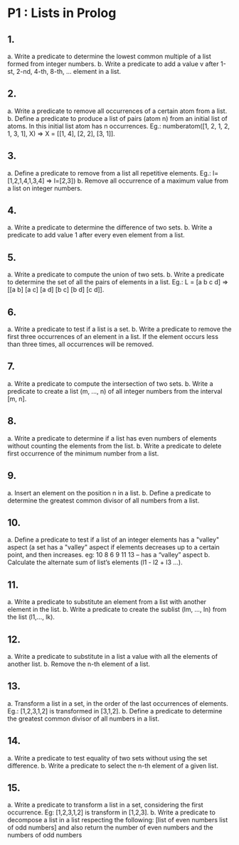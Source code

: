 # P1 : Lists in Prolog

## 1.
a. Write a predicate to determine the lowest common multiple of a list formed from integer numbers.
b. Write a predicate to add a value v after 1-st, 2-nd, 4-th, 8-th, … element in a list.

## 2.
a. Write a predicate to remove all occurrences of a certain atom from a list.
b. Define a predicate to produce a list of pairs (atom n) from an initial list of atoms. In this initial list atom has 
n occurrences.
Eg.: numberatom([1, 2, 1, 2, 1, 3, 1], X) => X = [[1, 4], [2, 2], [3, 1]].

## 3.
a. Define a predicate to remove from a list all repetitive elements. 
Eg.: l=[1,2,1,4,1,3,4] => l=[2,3])
b. Remove all occurrence of a maximum value from a list on integer numbers.

## 4.
a. Write a predicate to determine the difference of two sets.
b. Write a predicate to add value 1 after every even element from a list.

## 5.
a. Write a predicate to compute the union of two sets.
b. Write a predicate to determine the set of all the pairs of elements in a list. 
Eg.: L = [a b c d] => [[a b] [a c] [a d] [b c] [b d] [c d]].

## 6.
a. Write a predicate to test if a list is a set.
b. Write a predicate to remove the first three occurrences of an element in a list. If the element occurs less 
than three times, all occurrences will be removed.

## 7.
a. Write a predicate to compute the intersection of two sets.
b. Write a predicate to create a list (m, ..., n) of all integer numbers from the interval [m, n].

## 8.
a. Write a predicate to determine if a list has even numbers of elements without counting the elements from 
the list.
b. Write a predicate to delete first occurrence of the minimum number from a list.

## 9.
a. Insert an element on the position n in a list.
b. Define a predicate to determine the greatest common divisor of all numbers from a list.

## 10.
a. Define a predicate to test if a list of an integer elements has a "valley" aspect (a set has a "valley" aspect if 
elements decreases up to a certain point, and then increases. 
eg: 10 8 6 9 11 13 – has a “valley” aspect
b. Calculate the alternate sum of list’s elements (l1 - l2 + l3 ...).

## 11.
a. Write a predicate to substitute an element from a list with another element in the list.
b. Write a predicate to create the sublist (lm, …, ln) from the list (l1,…, lk).

## 12. 
a. Write a predicate to substitute in a list a value with all the elements of another list.
b. Remove the n-th element of a list.

## 13.
a. Transform a list in a set, in the order of the last occurrences of elements. Eg.: [1,2,3,1,2] is transformed in 
[3,1,2].
b. Define a predicate to determine the greatest common divisor of all numbers in a list.

## 14.
a. Write a predicate to test equality of two sets without using the set difference.
b. Write a predicate to select the n-th element of a given list.

## 15.
a. Write a predicate to transform a list in a set, considering the first occurrence. 
Eg: [1,2,3,1,2] is transform in [1,2,3].
b. Write a predicate to decompose a list in a list respecting the following: [list of even numbers list of odd 
numbers] and also return the number of even numbers and the numbers of odd numbers
